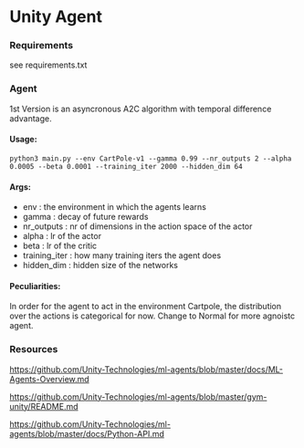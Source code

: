 # Unity Agent

### Requirements

see requirements.txt

### Agent

1st Version is an asyncronous A2C algorithm with temporal difference advantage.

#### Usage:

```
python3 main.py --env CartPole-v1 --gamma 0.99 --nr_outputs 2 --alpha 0.0005 --beta 0.0001 --training_iter 2000 --hidden_dim 64
```
#### Args:

- env : the environment in which the agents learns
- gamma : decay of future rewards
- nr_outputs : nr of dimensions in the action space of the actor
- alpha : lr of the actor
- beta : lr of the critic
- training_iter : how many training iters the agent does
- hidden_dim : hidden size of the networks

#### Peculiarities:

In order for the agent to act in the environment Cartpole, the distribution over the actions is categorical for now.
Change to Normal for more agnoistc agent.



### Resources

https://github.com/Unity-Technologies/ml-agents/blob/master/docs/ML-Agents-Overview.md

https://github.com/Unity-Technologies/ml-agents/blob/master/gym-unity/README.md

https://github.com/Unity-Technologies/ml-agents/blob/master/docs/Python-API.md